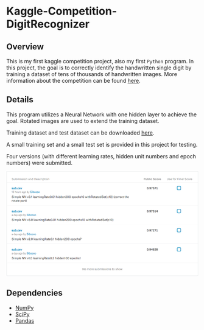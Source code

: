 # Kaggle-Competition-DigitRecognizer

## Overview
This is my first kaggle competition project, also my first `Python` program. In this project, the goal is to correctly identify the handwritten single digit by training a dataset of tens of thousands of handwritten images. More information about the competition can be found [here](https://www.kaggle.com/c/digit-recognizer#description).

## Details
This program utilizes a Neural Network with one hidden layer to achieve the goal. Rotated images are used to extend the training dataset.

Training dataset and test dataset can be downloaded [here](https://www.kaggle.com/c/digit-recognizer/data).

A small training set and a small test set is provided in this project for testing. 

Four versions (with different learning rates, hidden unit numbers and epoch numbers) were submitted.

![submission](https://raw.githubusercontent.com/Siboooo/imgForMD/master/DigitRecognizer/sub.png) 

## Dependencies
* [NumPy](http://www.numpy.org)
* [SciPy](https://www.scipy.org)
* [Pandas](http://pandas.pydata.org)
